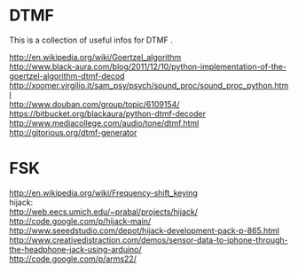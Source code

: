 DTMF
====

This is a collection of useful infos for DTMF .   

http://en.wikipedia.org/wiki/Goertzel_algorithm  
http://www.black-aura.com/blog/2011/12/10/python-implementation-of-the-goertzel-algorithm-dtmf-decod  
http://xoomer.virgilio.it/sam_psy/psych/sound_proc/sound_proc_python.html  
http://www.douban.com/group/topic/6109154/  
https://bitbucket.org/blackaura/python-dtmf-decoder  
http://www.mediacollege.com/audio/tone/dtmf.html  
http://gitorious.org/dtmf-generator


FSK
=====
http://en.wikipedia.org/wiki/Frequency-shift_keying  
hijack:  
  http://web.eecs.umich.edu/~prabal/projects/hijack/  
  http://code.google.com/p/hijack-main/  
  http://www.seeedstudio.com/depot/hijack-development-pack-p-865.html  
  http://www.creativedistraction.com/demos/sensor-data-to-iphone-through-the-headphone-jack-using-arduino/  
http://code.google.com/p/arms22/  
